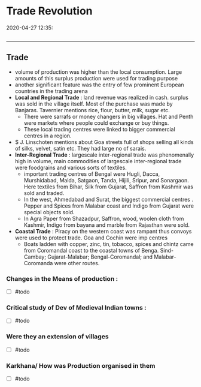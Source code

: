 # Trade Revolution
2020-04-27 12:35:
```toc
```
---
##  Trade 
-   volume of production was higher than the local consumption. Large amounts of this surplus production were used for trading purpose
-   another significant feature was the entry of few prominent European countries in the trading arena
-   **Local and Regional Trade** : land revenue was realized in cash. surplus was sold in the village itself. Most of the purchase was made by Banjaras. Tavernier mentions rice, flour, butter, milk, sugar etc.
	-   There were sarrafs or money changers in big villages. Hat and Penth were markets where people could exchange or buy things.
	-   These local trading centres were linked to bigger commercial centres in a region.
- $ J. Linschoten mentions about Goa streets full of shops selling all kinds of silks, velvet, satin etc. They had large no of sarais.
-   **Inter-Regional Trade** : largescale inter-regional trade was phenomenally high in volume, main commodities of largescale inter-regional trade were foodgrains and various sorts of textiles.
	-   important trading centres of Bengal were Hugli, Dacca, Murshidabad, Malda, Satgaon, Tanda, Hijili, Sripur, and Sonargaon. Here textiles from Bihar, Silk from Gujarat, Saffron from Kashmir was sold and traded.
	-   In the west, Ahmedabad and Surat, the biggest commercial centres . Pepper and Spices from Malabar coast and Indigo from Gujarat were special objects sold.
	-   In Agra Paper from Shazadpur, Saffron, wood, woolen cloth from Kashmir, Indigo from bayana and marble from Rajasthan were sold.
-   **Coastal Trade** : Piracy on the western coast was rampant thus convoys were used to protect trade. Goa and Cochin were imp centres
	-   Boats ladden with copper, zinc, tin, tobacco, spices and chintz came from Coromandal coast to the coastal towns of Benga. Sind-Cambay; Gujarat-Malabar; Bengal-Coromandal; and Malabar-Coromanda were other routes.
 

###  Changes in the Means of production :
 - [ ] #todo 
 

###  Critical study of Dev of Medieval Indian towns :
 - [ ] #todo 

 

###  Were they an extension of villages
 - [ ] #todo 

 
###  Karkhana/ How was Production organised in them
- [ ] #todo 



